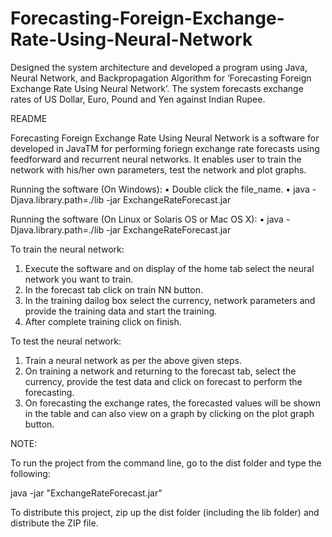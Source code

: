 # Forecasting-Foreign-Exchange-Rate-Using-Neural-Network
Designed the system architecture and developed a program using Java, Neural Network, and Backpropagation Algorithm for ‘Forecasting Foreign Exchange Rate Using Neural Network’. The system forecasts exchange rates of US Dollar, Euro, Pound and Yen against Indian Rupee.


README


Forecasting Foreign Exchange Rate Using Neural Network is a software for developed in JavaTM for performing foriegn exchange rate forecasts using feedforward and recurrent neural networks. It enables user to train the network with his/her own parameters, test the network and plot graphs.

Running the software (On Windows):
• Double click the file_name.
• java -Djava.library.path=./lib -jar ExchangeRateForecast.jar

Running the software (On Linux or Solaris OS or Mac OS X):
• java -Djava.library.path=./lib -jar ExchangeRateForecast.jar

To train the neural network:
1. Execute the software and on display of the home tab select the neural network you want to train.
2. In the forecast tab click on train NN button.
3. In the training dailog box select the currency, network parameters and provide the training data and start the training.
4. After complete training click on finish.

To test the neural network:
1. Train a neural network as per the above given steps.
2. On training a network and returning to the forecast tab, select the currency, provide the test data and click on forecast to perform the forecasting.
3. On forecasting the exchange rates, the forecasted values will be shown in the table and can also view on a graph by clicking on the plot graph button.


NOTE:

To run the project from the command line, go to the dist folder and
type the following:

java -jar "ExchangeRateForecast.jar" 

To distribute this project, zip up the dist folder (including the lib folder)
and distribute the ZIP file.
